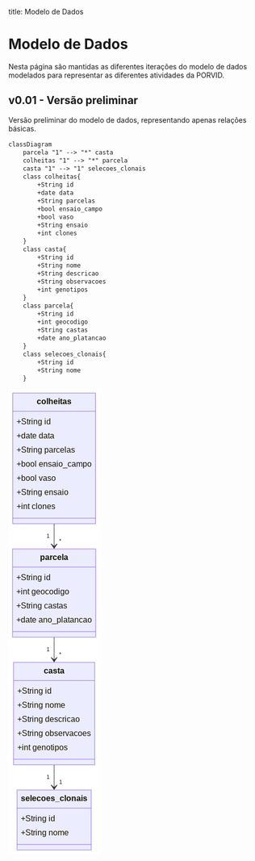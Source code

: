 title: Modelo de Dados

# Modelo de Dados

Nesta página são mantidas as diferentes iterações do modelo de dados modelados para representar as diferentes atividades da PORVID.



## v0.01 - Versão preliminar

Versão preliminar do modelo de dados, representando apenas relações básicas.

```mermaid
classDiagram
	parcela "1" --> "*" casta
	colheitas "1" --> "*" parcela
	casta "1" --> "1" selecoes_clonais
	class colheitas{
		+String id
		+date data
		+String parcelas
		+bool ensaio_campo
		+bool vaso
		+String ensaio
		+int clones
	}
	class casta{
		+String id
		+String nome
		+String descricao
		+String observacoes
		+int genotipos
	}
	class parcela{
		+String id
		+int geocodigo
		+String castas
		+date ano_platancao
	}
	class selecoes_clonais{
		+String id
		+String nome
	}
```

![Processo de Alto Nível](diagramas/modelo-dados/modelo-dadosv001.png)